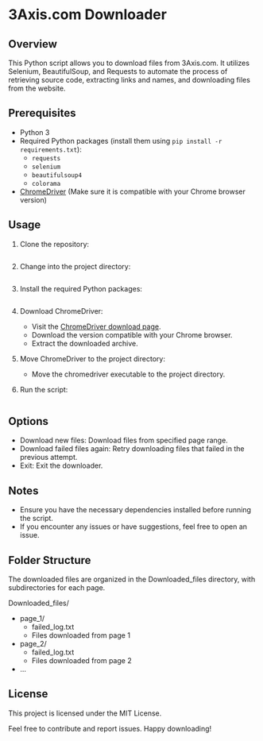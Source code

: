 # 3Axis.com Downloader

## Overview

This Python script allows you to download files from 3Axis.com. It utilizes Selenium, BeautifulSoup, and Requests to automate the process of retrieving source code, extracting links and names, and downloading files from the website.

## Prerequisites

- Python 3
- Required Python packages (install them using `pip install -r requirements.txt`):
  - `requests`
  - `selenium`
  - `beautifulsoup4`
  - `colorama`
- [ChromeDriver](https://sites.google.com/chromium.org/driver/) (Make sure it is compatible with your Chrome browser version)

## Usage

1. Clone the repository:
   ```git clone https://github.com/your-username/3axis-downloader.git

2. Change into the project directory:
   ```cd 3axis-downloader

3. Install the required Python packages:
   ```pip install -r requirements.txt

4. Download ChromeDriver:
   - Visit the <a href="https://sites.google.com/chromium.org/driver/downloads">ChromeDriver download page</a>.
   - Download the version compatible with your Chrome browser.
   - Extract the downloaded archive.

5. Move ChromeDriver to the project directory:
   - Move the chromedriver executable to the project directory.

6. Run the script:
   ```python your_script_name.py

## Options
- Download new files: Download files from specified page range.
- Download failed files again: Retry downloading files that failed in the previous attempt.
- Exit: Exit the downloader.

## Notes
- Ensure you have the necessary dependencies installed before running the script.
- If you encounter any issues or have suggestions, feel free to open an issue.


## Folder Structure
The downloaded files are organized in the Downloaded_files directory, with subdirectories for each page.

Downloaded_files/
 - page_1/
    - failed_log.txt
    - Files downloaded from page 1
 - page_2/
    - failed_log.txt
    - Files downloaded from page 2
 - ...


## License
This project is licensed under the MIT License.

Feel free to contribute and report issues. Happy downloading!
